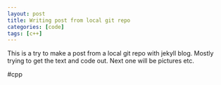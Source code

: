 ```yaml
---
layout: post
title: Writing post from local git repo
categories: [code]
tags: [c++]
---
```






This is a try to make a post from a local git repo with jekyll blog. Mostly trying to get the text and code out. Next
one will be pictures etc.






#cpp
